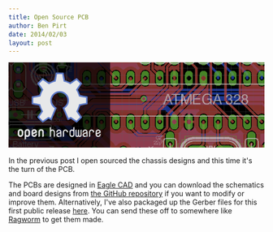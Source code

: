 ```yaml
---
title: Open Source PCB
author: Ben Pirt
date: 2014/02/03
layout: post
---
```


![Open Hardware](/assets/open-source-pcb/header.png "Open Hardware")

In the previous post I open sourced the chassis designs and this time it's the turn of the PCB.

The PCBs are designed in [Eagle CAD](http://www.cadsoftusa.com/eagle-pcb-design-software/product-overview/?language=en) and you can download the schematics and board designs from [the GitHub repository](https://github.com/bjpirt/mirobot-pcb) if you want to modify or improve them. Alternatively, I've also packaged up the Gerber files for this first public release [here](https://github.com/bjpirt/mirobot-pcb/releases/tag/v1.4). You can send these off to somewhere like [Ragworm](http://ragworm.eu) to get them made.